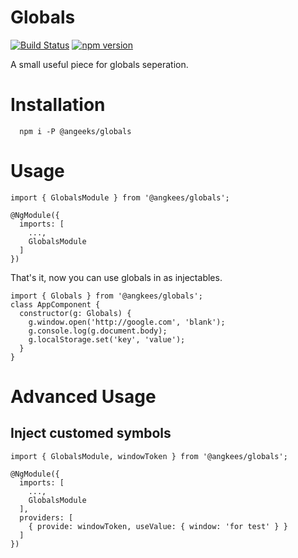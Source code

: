 # Globals

[![Build Status](https://travis-ci.org/angeeks/globals.svg?branch=master)](https://travis-ci.org/angeeks/globals)
[![npm version](https://badge.fury.io/js/%40angeeks%2Ftesting.svg)](https://www.npmjs.com/package/@angeeks/globals)

A small useful piece for globals seperation.

# Installation

```
  npm i -P @angeeks/globals
```

# Usage

```
import { GlobalsModule } from '@angkees/globals';

@NgModule({
  imports: [
    ...,
    GlobalsModule
  ]
})
```

That's it, now you can use globals in as injectables.

```
import { Globals } from '@angkees/globals';
class AppComponent {
  constructor(g: Globals) {
    g.window.open('http://google.com', 'blank');
    g.console.log(g.document.body);
    g.localStorage.set('key', 'value');
  }
}
```

# Advanced Usage

## Inject customed symbols


```
import { GlobalsModule, windowToken } from '@angkees/globals';

@NgModule({
  imports: [
    ...,
    GlobalsModule
  ],
  providers: [
    { provide: windowToken, useValue: { window: 'for test' } }
  ]
})
```
